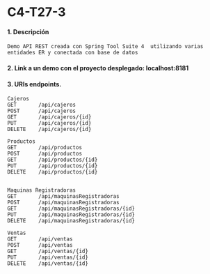 # C4-T27-3


#### 1. Descripción
```
Demo API REST creada con Spring Tool Suite 4  utilizando varias entidades ER y conectada con base de datos 
```

#### 2. Link a un demo con el proyecto desplegado: localhost:8181

#### 3. URIs endpoints.
```
Cajeros
GET       /api/cajeros
POST      /api/cajeros
GET       /api/cajeros/{id}
PUT       /api/cajeros/{id}
DELETE    /api/cajeros/{id}

Productos
GET       /api/productos
POST      /api/productos
GET       /api/productos/{id}
PUT       /api/productos/{id}
DELETE    /api/productos/{id}


Maquinas Registradoras
GET       /api/maquinasRegistradoras
POST      /api/maquinasRegistradoras
GET       /api/maquinasRegistradoras/{id}
PUT       /api/maquinasRegistradoras/{id}
DELETE    /api/maquinasRegistradoras/{id}

Ventas
GET       /api/ventas
POST      /api/ventas
GET       /api/ventas/{id}
PUT       /api/ventas/{id}
DELETE    /api/ventas/{id}
```
